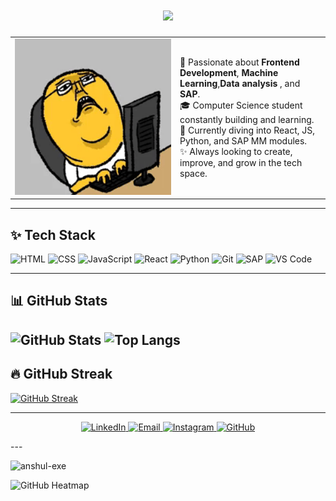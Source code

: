 <!-- Typing effect -->
<h1 align="center">
  <img src="https://readme-typing-svg.herokuapp.com/?lines=Hi+%F0%9F%91%8B+I'm+Ishaan+Singh;&center=true&size=25&width=500&height=50&duration=4000">
</h1>

<table>
  <tr>
    <td width="250">
      <img src="https://github.com/Ishaan18singh/Ishaan18singh/blob/main/rabbit_typing.gif" width="100%" alt="Rabbit Typing Bunny"/>
    </td>
    <td>
      <p>
        🚀 Passionate about <strong>Frontend Development</strong>, <strong>Machine Learning</strong>,<strong>Data analysis </strong>, and <strong>SAP</strong>.<br>
        🎓 Computer Science student constantly building and learning.<br>
        🧠 Currently diving into React, JS, Python, and SAP MM modules.<br>
        ✨ Always looking to create, improve, and grow in the tech space.
      </p>
    </td>
  </tr>
</table>

---

## ✨ Tech Stack

![HTML](https://img.shields.io/badge/-HTML5-E34F26?style=flat&logo=html5)
![CSS](https://img.shields.io/badge/-CSS3-1572B6?style=flat&logo=css3)
![JavaScript](https://img.shields.io/badge/-JavaScript-F7DF1E?style=flat&logo=javascript)
![React](https://img.shields.io/badge/-React-61DAFB?style=flat&logo=react)
![Python](https://img.shields.io/badge/-Python-3776AB?style=flat&logo=python)
![Git](https://img.shields.io/badge/-Git-F05032?style=flat&logo=git)
![SAP](https://img.shields.io/badge/-SAP-0FAAFF?style=flat&logo=sap)
![VS Code](https://img.shields.io/badge/-VS%20Code-007ACC?style=flat&logo=visual-studio-code)

---
## 📊 GitHub Stats

![GitHub Stats](https://github-readme-stats-rouge-nine.vercel.app/api?username=Ishaan18singh&show_icons=true&theme=dracula)
![Top Langs](https://github-readme-stats.vercel.app/api/top-langs/?username=Ishaan18singh&layout=compact&theme=tokyonight)
---

## 🔥 GitHub Streak

[![GitHub Streak](https://github-readme-streak-stats.herokuapp.com?user=Ishaan18singh&theme=dark&hide_border=true)](https://github.com/Ishaan18singh)

---
<p align="center">
  <a href="https://linkedin.com/in/ishaan-singh-46632729a" target="_blank">
    <img src="https://img.shields.io/badge/-LinkedIn-0A66C2?style=for-the-badge&logo=linkedin&logoColor=white" alt="LinkedIn"/>
  </a>
  <a href="mailto:singhishaan2004@icloud.com" target="_blank">
    <img src="https://img.shields.io/badge/-Email-D14836?style=for-the-badge&logo=gmail&logoColor=white" alt="Email"/>
  </a>
  <a href="https://instagram.com/ishaan__singh076" target="_blank">
    <img src="https://img.shields.io/badge/-Instagram-E4405F?style=for-the-badge&logo=instagram&logoColor=white" alt="Instagram"/>
  </a>
  <a href="https://github.com/Ishaan18singh" target="_blank">
    <img src="https://img.shields.io/badge/-GitHub-181717?style=for-the-badge&logo=github&logoColor=white" alt="GitHub"/>
  </a>
</p>
---
<p align="left"> <img src="https://komarev.com/ghpvc/?username=Ishaan18singh&label=Profile%20views&color=0e75b6&style=flat" alt="anshul-exe" /> </p>

![GitHub Heatmap](https://raw.githubusercontent.com/Ishaan18singh/metrics/main/github-metrics.svg)


